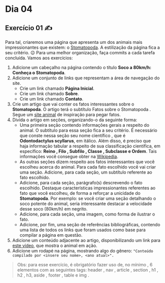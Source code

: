 # Dia 04

## Exercício 01 :writing_hand:

Para tal, criaremos uma página que apresenta um dos animais mais impressionantes que existem: o [Stomatopoda](https://www.nationalgeographic.com/science/article/natures-most-amazing-eyes-just-got-a-bit-weirder). A estilização da página fica a seu critério. 😉
Para uma melhor organização, faça commits a cada tarefa concluída. Vamos aos exercícios:
1. Adicione um cabeçalho na página contendo o título **Soco a 80km/h: Conheça o Stomatopoda**.
2. Adicione um conjunto de links que representam a área de navegação do site.
    - Crie um link chamado **Página Inicial**.
    - Crie um link chamado **Sobre**.
    - Crie um link chamado **Contato**.
3. Crie um artigo que vai conter os fatos interessantes sobre o **Stomatopoda**. O artigo terá o subtítulo Fatos sobre o Stomatopoda . Segue um [site animal](https://theoatmeal.com/comics/mantis_shrimp) de inspiração para pegar fatos.
4. Divida o artigo em seções, organizando-o da seguinte forma:
    - Uma primeira seção contendo informações gerais a respeito do animal. O subtítulo para essa seção fica a seu critério. É necessário que conste nessa seção seu nome científico , que é **Odontodactylus scyllarus**, em itálico. Além disso, é preciso que haja informação tabular a respeito de sua classificação científica, em específico: **Reino , Filo , Subfilo , Classe , Subclasse e Ordem**. Tais informações você consegue obter na [Wikipedia](https://pt.wikipedia.org/wiki/Stomatopoda).
    - As outras seções dizem respeito aos fatos interessantes que você escolheu acerca do animal. Para cada fato escolhido você vai criar uma seção.
    Adicione, para cada seção, um subtítulo referente ao fato escolhido.
    - Adicione, para cada seção, parágrafo(s) descrevendo o fato escolhido. Destaque características impressionantes referentes ao fato que você escolheu, de forma a reforçar a unicidade do **Stomatopoda**. Por exemplo: se você criar uma seção detalhando o soco potente do animal, seria interessante destacar a velocidade desse soco (80km/h) em negrito.
    - Adicione, para cada seção, uma imagem, como forma de ilustrar o fato.
    - Adicione, por fim, uma seção de referências bibliográficas, contendo uma lista de todos os links que foram usados como base para compilar a página em questão.
5. Adicione um conteúdo adjacente ao artigo, disponibilizando um link para [este vídeo](https://www.youtube.com/watch?v=E0Li1k5hGBE), que mostra o animal em ação.
6. Adicione um rodapé na página, mostrando algo do gênero:
`"Conteúdo compilado por <insere seu nome>, <ano atual>".`

> Obs: para esse exercício, é obrigatório fazer uso de, no mínimo , 6 elementos com as seguintes tags: header , nav , article , section , h1 , h2 , h3, aside , footer , table e img .
